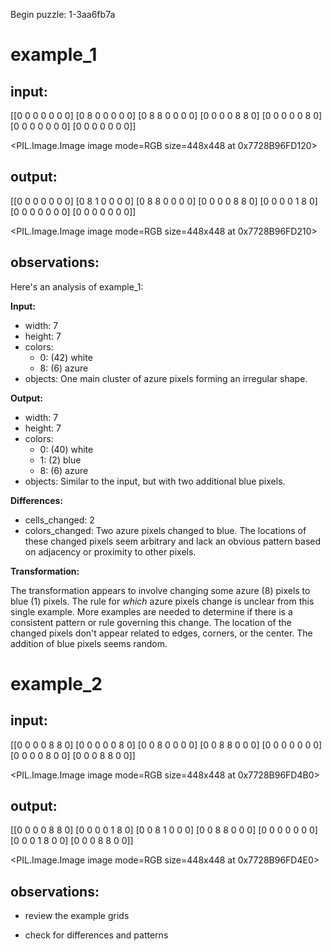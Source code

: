 Begin puzzle: 1-3aa6fb7a


# example_1

## input:

[[0 0 0 0 0 0 0]
 [0 8 0 0 0 0 0]
 [0 8 8 0 0 0 0]
 [0 0 0 0 8 8 0]
 [0 0 0 0 0 8 0]
 [0 0 0 0 0 0 0]
 [0 0 0 0 0 0 0]]


<PIL.Image.Image image mode=RGB size=448x448 at 0x7728B96FD120>


## output:

[[0 0 0 0 0 0 0]
 [0 8 1 0 0 0 0]
 [0 8 8 0 0 0 0]
 [0 0 0 0 8 8 0]
 [0 0 0 0 1 8 0]
 [0 0 0 0 0 0 0]
 [0 0 0 0 0 0 0]]


<PIL.Image.Image image mode=RGB size=448x448 at 0x7728B96FD210>


## observations:

Here's an analysis of example_1:

**Input:**

*   width: 7
*   height: 7
*   colors:
    *   0: (42) white
    *   8: (6) azure
*   objects: One main cluster of azure pixels forming an irregular shape.

**Output:**

*   width: 7
*   height: 7
*   colors:
    *   0: (40) white
    *   1: (2) blue
    *   8: (6) azure
*   objects: Similar to the input, but with two additional blue pixels.

**Differences:**

*   cells_changed: 2
*   colors_changed: Two azure pixels changed to blue.  The locations of these changed pixels seem arbitrary and lack an obvious pattern based on adjacency or proximity to other pixels.

**Transformation:**

The transformation appears to involve changing some azure (8) pixels to blue (1) pixels. The rule for *which* azure pixels change is unclear from this single example.  More examples are needed to determine if there is a consistent pattern or rule governing this change.  The location of the changed pixels don't appear related to edges, corners, or the center.  The addition of blue pixels seems random.


# example_2

## input:

[[0 0 0 0 8 8 0]
 [0 0 0 0 0 8 0]
 [0 0 8 0 0 0 0]
 [0 0 8 8 0 0 0]
 [0 0 0 0 0 0 0]
 [0 0 0 0 8 0 0]
 [0 0 0 8 8 0 0]]


<PIL.Image.Image image mode=RGB size=448x448 at 0x7728B96FD4B0>


## output:

[[0 0 0 0 8 8 0]
 [0 0 0 0 1 8 0]
 [0 0 8 1 0 0 0]
 [0 0 8 8 0 0 0]
 [0 0 0 0 0 0 0]
 [0 0 0 1 8 0 0]
 [0 0 0 8 8 0 0]]


<PIL.Image.Image image mode=RGB size=448x448 at 0x7728B96FD4E0>


## observations:

- review the example grids

- check for differences and patterns

